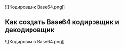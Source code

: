 ![[Кодировщик Base64.png]]

## Как создать Base64 кодировщик и декодировщик
![[Кодировка в Base64.png]]

